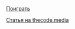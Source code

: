 [Поиграть](https://saltilo.github.io/saltilo/BlackJack/index.html)

[Статья на thecode.media](https://thecode.media/igraem-v-dvadtsat-odno-na-kompyutere/)
